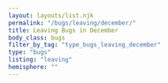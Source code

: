 ```yaml
---
layout: layouts/list.njk
permalink: "/bugs/leaving/december/"
title: Leaving Bugs in December
body_class: bugs
filter_by_tag: "type_bugs_leaving_december"
type: "bugs"
listing: "leaving"
hemisphere: ""
---
```

